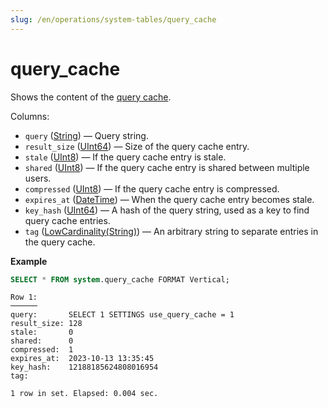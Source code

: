 ```yaml
---
slug: /en/operations/system-tables/query_cache
---
```

# query_cache

Shows the content of the [query cache](../query-cache.md).

Columns:

- `query` ([String](../../sql-reference/data-types/string.md)) — Query string.
- `result_size` ([UInt64](../../sql-reference/data-types/int-uint.md#uint-ranges)) — Size of the query cache entry.
- `stale` ([UInt8](../../sql-reference/data-types/int-uint.md)) — If the query cache entry is stale.
- `shared` ([UInt8](../../sql-reference/data-types/int-uint.md)) — If the query cache entry is shared between multiple users.
- `compressed` ([UInt8](../../sql-reference/data-types/int-uint.md)) — If the query cache entry is compressed.
- `expires_at` ([DateTime](../../sql-reference/data-types/datetime.md)) — When the query cache entry becomes stale.
- `key_hash` ([UInt64](../../sql-reference/data-types/int-uint.md#uint-ranges)) — A hash of the query string, used as a key to find query cache entries.
- `tag` ([LowCardinality(String)](../../sql-reference/data-types/lowcardinality.md)) — An arbitrary string to separate entries in the query cache.

**Example**

``` sql
SELECT * FROM system.query_cache FORMAT Vertical;
```

``` text
Row 1:
──────
query:       SELECT 1 SETTINGS use_query_cache = 1
result_size: 128
stale:       0
shared:      0
compressed:  1
expires_at:  2023-10-13 13:35:45
key_hash:    12188185624808016954
tag:

1 row in set. Elapsed: 0.004 sec.
```
